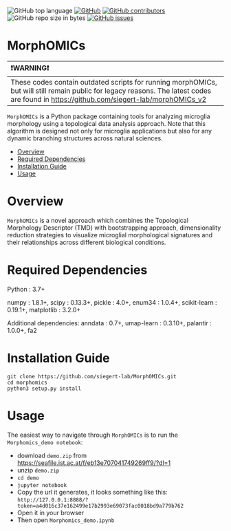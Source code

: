 ![GitHub top language](https://img.shields.io/github/languages/top/siegert-lab/MorphOMICs.svg?style=for-the-badge)
[![GitHub](https://img.shields.io/github/license/siegert-lab/MorphOMICs.svg?style=for-the-badge)](https://github.com/siegert-lab/MorphOMICs/blob/master/license.txt)
[![GitHub contributors](https://img.shields.io/github/contributors/siegert-lab/MorphOMICs.svg?style=for-the-badge)](https://github.com/siegert-lab/MorphOMICs/graphs/contributors)
![GitHub repo size in bytes](https://img.shields.io/github/repo-size/siegert-lab/MorphOMICs.svg?style=for-the-badge)
[![GitHub issues](https://img.shields.io/github/issues/siegert-lab/MorphOMICs.svg?style=for-the-badge)](https://github.com/siegert-lab/MorphOMICs/issues)

# MorphOMICs


| ❗WARNING❗  |
|:------------------|
| These codes contain outdated scripts for running morphOMICs, but will still remain public for legacy reasons. The latest codes are found in https://github.com/siegert-lab/morphOMICs_v2 |                                    


`MorphOMICs` is a Python package containing tools for analyzing microglia morphology using a topological data analysis approach. Note that this algorithm is designed not only for microglia applications but also for any dynamic branching structures across natural sciences.

- [Overview](#overview)
- [Required Dependencies](#required-dependencies)
- [Installation Guide](#installation-guide)
- [Usage](#usage)

# Overview
`MorphOMICs` is a novel approach which combines the Topological Morphology Descriptor (TMD) with bootstrapping approach, dimensionality reduction strategies to visualize microglial morphological signatures and their relationships across different biological conditions.


# Required Dependencies
Python : 3.7+

numpy : 1.8.1+, scipy : 0.13.3+, pickle : 4.0+, enum34 : 1.0.4+, scikit-learn : 0.19.1+, matplotlib : 3.2.0+

Additional dependencies:
anndata : 0.7+, umap-learn : 0.3.10+, palantir : 1.0.0+, fa2

# Installation Guide
```
git clone https://github.com/siegert-lab/MorphOMICs.git
cd morphomics
python3 setup.py install
```

# Usage
The easiest way to navigate through `MorphOMICs` is to run the `Morphomics_demo notebook`:
  - download `demo.zip` from https://seafile.ist.ac.at/f/eb13e707041749269ff9/?dl=1
  - unzip `demo.zip`
  - `cd demo`
  - `jupyter notebook`
  - Copy the url it generates, it looks something like this: `http://127.0.0.1:8888/?token=a4d016c37e162499e17b2993e69073fac0018bd9a779b762`
  - Open it in your browser
  - Then open `Morphomics_demo.ipynb`
